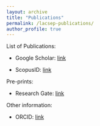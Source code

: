```yaml
---
layout: archive
title: "Publications"
permalink: /lacsep-publications/
author_profile: true
---
```


List of Publications:

- Google Scholar: [link](https://scholar.google.com/citations?user=bj6UbMcAAAAJ&hl=en&oi=ao)<br />

- ScopusID: [link](https://www.scopus.com/authid/detail.uri?authorId=7201498112)<br />

Pre-prints:

- Research Gate: [link](https://www.researchgate.net/profile/Rodrigo-Ramos)<br />

Other information:<br />
- ORCID: [link](https://orcid.org/0000-0002-2240-1150)<br />
